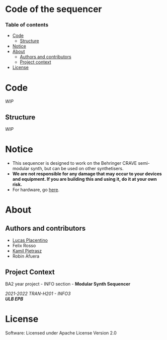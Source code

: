 # Code of the sequencer

### Table of contents

<!--ts-->
   * [Code](#code)
      * [Structure](#structure)
   * [Notice](#notice)
   * [About](#about)
      * [Authors and contributors](#authors-and-contributors)
      * [Project context](#project-context)
   * [License](#license)
<!--te-->


# Code
*WIP*

## Structure
*WIP*


# Notice

- This sequencer is designed to work on the Behringer CRAVE semi-modular synth, but can be used on other synthetisers.
- **We are not responsible for any damage that may occur to your devices and equipment. If you are building this and using it, do it at your own risk.**
- For hardware, go [here](https://github.com/lucasplacentino/TRANH201INFO3-Sequencer/tree/main/hardware).

# About

## Authors and contributors
- [Lucas Placentino](https://github.com/lucasplacentino)
- Felix Rosso
- [Kamil Pietrasz](https://github.com/NexieSlowo)
- Robin Afuera

## Project Context
BA2 year project - INFO section - **Modular Synth Sequencer**

*2021-2022 TRAN-H201 - INFO3* <br>
***ULB EPB***


# License
Software: Licensed under Apache License Version 2.0
